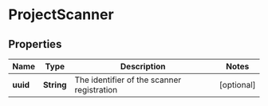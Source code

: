 
# ProjectScanner

## Properties
Name | Type | Description | Notes
------------ | ------------- | ------------- | -------------
**uuid** | **String** | The identifier of the scanner registration |  [optional]



